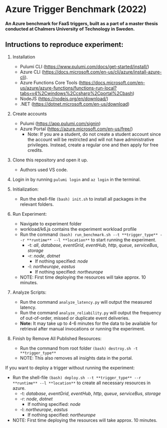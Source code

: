 # Azure Trigger Benchmark (2022)

#### An Azure benchmark for FaaS triggers, built as a part of a master thesis conducted at Chalmers University of Technology in Sweden.

## Intructions to reproduce experiment:

1. Installation
   - Pulumi CLI (https://www.pulumi.com/docs/get-started/install/)
   - Azure CLI (https://docs.microsoft.com/en-us/cli/azure/install-azure-cli).
   - Azure Functions Core Tools (https://docs.microsoft.com/en-us/azure/azure-functions/functions-run-local?tabs=v4%2Cwindows%2Ccsharp%2Cportal%2Cbash)
   - NodeJS (https://nodejs.org/en/download/)
   - .NET (https://dotnet.microsoft.com/en-us/download)

2. Create accounts
   - Pulumi (https://app.pulumi.com/signin)
   - Azure Portal (https://azure.microsoft.com/en-us/free/)
     - Note: If you are a student, do not create a student account since the account will be restricted and will not have administrative privileges. Instead, create a regular one and then apply for free credits.

3. Clone this repository and open it up.
   - Authors used VS code.

4. Login in by running `pulumi login` and `az login` in the terminal.

5. Initialization:
   - Run the shell-file `(bash) init.sh` to install all packages in the relevant folders.

6. Run Experiment:
   - Navigate to experiment folder
   - workload/k6.js contains the experiment workload profile
   - Run the command `(bash) run_benchmark.sh --t **trigger_type** --r **runtime** --l **location**` to start running the experiment.
     - -t: _all_, _database_, _eventGrid_, _eventHub_, _http_, _queue_, _serviceBus_, _storage_
     - -r: _node_, _dotnet_
       - If nothing specified: _node_
     - -l: _northeurope_, _eastus_
       - If nothing specified: _northeurope_
   - NOTE: First time deploying the resources will take approx. 10 minutes.

7. Analyze Scripts:
   - Run the command `analyze_latency.py` will output the measured latency.
   - Run the command `analyze_reliability.py` will output the frequency of out-of-order, missed or duplicate event deliveries.
   - **Note:** It may take up to 4-6 minutes for the data to be available for retrieval after manual invocations or running the experiment.

8. Finish by Remove All Published Resources:
   - Run the command from root folder `(bash) destroy.sh -t **trigger_type**`
   - NOTE: This also removes all insights data in the portal.
 

If you want to deploy a trigger without running the experiment:
   - Run the shell-file `(bash) deploy.sh --t **trigger_type** --r **runtime** --l **location**` to create all necessary resources in azure.
     - -t: _database_, _eventGrid_, _eventHub_, _http_, _queue_, _serviceBus_, _storage_
     - -r: _node_, _dotnet_
       - If nothing specified: _node_
     - -l: _northeurope_, _eastus_
       - If nothing specified: _northeurope_
   - NOTE: First time deploying the resources will take approx. 10 minutes.
